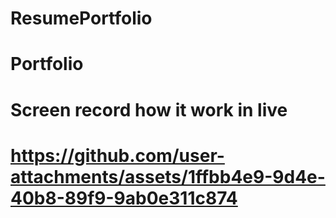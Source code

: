 # ResumePortfolio
# Portfolio
# Screen record how it work in live 


# https://github.com/user-attachments/assets/1ffbb4e9-9d4e-40b8-89f9-9ab0e311c874

